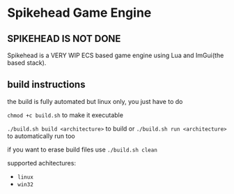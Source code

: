 # Spikehead Game Engine
## SPIKEHEAD IS NOT DONE
Spikehead is a VERY WIP ECS based game engine using Lua and ImGui(the based stack).

## build instructions 
the build is fully automated but linux only, you just have to do

```chmod +c build.sh``` to make it executable

```./build.sh build <architecture>``` to build or ```./build.sh run <architecture>``` to automatically run too

if you want to erase build files use ```./build.sh clean```

supported achitectures:
* `linux`
* `win32`